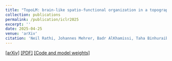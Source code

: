 ```yaml
---
title: "TopoLM: brain-like spatio-functional organization in a topographic language model"
collection: publications
permalink: /publication/iclr2025
excerpt: ''
date: 2025-04-25
venue: 'arXiv'
citation: 'Neil Rathi, Johannes Mehrer, Badr AlKhamissi, Taha Binhuraib, Nicholas M. Blauch, & Martin Schrimpf. (2025). TopoLM: brain-like spatio-functional organization in a topographic language model. International Conference on Learning Representations.'
---
```


[[arXiv]](https://arxiv.org/abs/2410.11516)
[[PDF]](/files/rathi_2025_iclr.pdf)
[[Code and model weights]](https://github.com/epflneuroailab/topolm)
